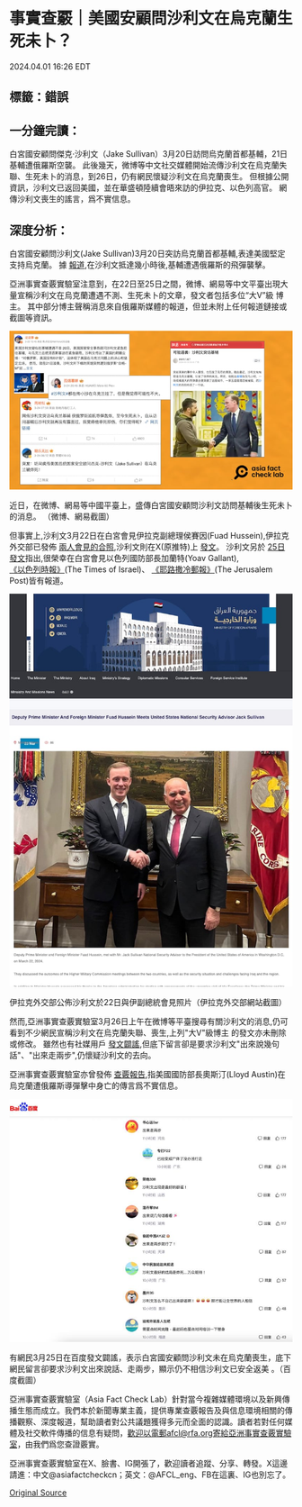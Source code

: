 # 事實查覈｜美國安顧問沙利文在烏克蘭生死未卜？

2024.04.01 16:26 EDT

## 標籤：錯誤

## 一分鐘完讀：

白宮國安顧問傑克·沙利文（Jake Sullivan）3月20日訪問烏克蘭首都基輔，21日基輔遭俄羅斯空襲。 此後幾天，微博等中文社交媒體開始流傳沙利文在烏克蘭失聯、生死未卜的消息，到26日，仍有網民懷疑沙利文在烏克蘭喪生。 但根據公開資訊，沙利文已返回美國，並在華盛頓陸續會晤來訪的伊拉克、以色列高官。 網傳沙利文喪生的謠言，爲不實信息。

## 深度分析：

白宮國安顧問沙利文(Jake Sullivan)3月20日突訪烏克蘭首都基輔,表達美國堅定支持烏克蘭。 據 [報道](https://edition.cnn.com/2024/03/21/europe/kyiv-missile-attack-ukraine-russia-intl/index.html),在沙利文抵達幾小時後,基輔遭遇俄羅斯的飛彈襲擊。

亞洲事實查覈實驗室注意到，在22日至25日之間，微博、網易等中文平臺出現大量宣稱沙利文在烏克蘭遭遇不測、生死未卜的文章，發文者包括多位“大V”級 博主。 其中部分博主聲稱消息來自俄羅斯媒體的報道，但並未附上任何報道鏈接或截圖等資訊。

![1. 近日，在微博、網易等中國平臺上，盛傳白宮國安顧問沙利文訪問基輔後生死未卜的消息。圖取自微博、網易.png](images/LF5UNYY2NXEVKFDAZVQWQDFZCY.png)

近日，在微博、網易等中國平臺上，盛傳白宮國安顧問沙利文訪問基輔後生死未卜的消息。 （微博、網易截圖）

但事實上,沙利文3月22日在白宮會見伊拉克副總理侯賽因(Fuad Hussein),伊拉克外交部已發佈 [兩人會見的合照](https://mofa.gov.iq/2024/44523/),沙利文則在X(原推特)上 [發文](https://twitter.com/JakeSullivan46/status/1771300611297825139)。 沙利文另於 [25日發文](https://twitter.com/JakeSullivan46/status/1772352400776458315)指出,很榮幸在白宮會見以色列​​國防部長加蘭特(Yoav Gallant), [《以色列時報》](https://www.timesofisrael.com/liveblog_entry/gallant-tells-sullivan-gaza-war-outcome-will-affect-middle-east-for-years-to-come/)(The Times of Israel)、 [《耶路撒冷郵報》](https://www.jpost.com/israel-hamas-war/article-793667#google_vignette)(The Jerusalem Post)皆有報道。

![3.以色列外交部截圖.png](images/WPEO74OXWRUNCMG4NQFND5DHZI.png)

伊拉克外交部公佈沙利文於22日與伊副總統會見照片（伊拉克外交部網站截圖）

然而,亞洲事實查覈實驗室3月26日上午在微博等平臺搜尋有關沙利文的消息,仍可看到不少網民宣稱沙利文在烏克蘭失聯、喪生,上列"大V"級博主 的發文亦未刪除或修改。 雖然也有社媒用戶 [發文闢謠](https://mbd.baidu.com/newspage/data/dtlandingsuper?nid=dt_4305502439401190018),但底下留言卻是要求沙利文"出來說幾句話"、"出來走兩步",仍懷疑沙利文的去向。

亞洲事實查覈實驗室亦曾發佈 [查覈報告](2024-01-25_事實查覈｜美國防部長在烏克蘭遇襲身亡？.md),指美國國防部長奧斯汀(Lloyd Austin)在烏克蘭遭俄羅斯導彈擊中身亡的傳言爲不實信息。

![3. 有網民3月25日在百度發文闢謠，表示白宮國安顧問沙利文未在烏克蘭喪生，底下網民留言卻要求沙利文出來說話、走兩步，顯示仍不相信沙利文已安全返美。圖取自百度.png](images/ZOUCJ4ITTLTZH4ONGTJJC4K75I.png)

有網民3月25日在百度發文闢謠，表示白宮國安顧問沙利文未在烏克蘭喪生，底下網民留言卻要求沙利文出來說話、走兩步，顯示仍不相信沙利文已安全返美 。（百度截圖）

亞洲事實查覈實驗室（Asia Fact Check Lab）針對當今複雜媒體環境以及新興傳播生態而成立。我們本於新聞專業主義，提供專業查覈報告及與信息環境相關的傳播觀察、深度報道，幫助讀者對公共議題獲得多元而全面的認識。讀者若對任何媒體及社交軟件傳播的信息有疑問，歡迎以電郵afcl@rfa.org寄給亞洲事實查覈實驗室，由我們爲您查證覈實。

亞洲事實查覈實驗室在X、臉書、IG開張了，歡迎讀者追蹤、分享、轉發。X這邊請進：中文@asiafactcheckcn；英文：@AFCL\_eng、FB在這裏、IG也別忘了。



[Original Source](https://www.rfa.org/mandarin/shishi-hecha/hc-04012024162554.html)